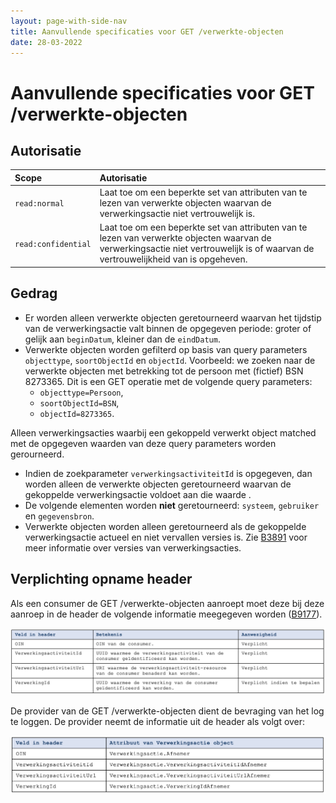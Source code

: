 ```yaml
---
layout: page-with-side-nav
title: Aanvullende specificaties voor GET /verwerkte-objecten
date: 28-03-2022
---
```


# Aanvullende specificaties voor GET /verwerkte-objecten

## Autorisatie

| Scope | Autorisatie | 
| :---- | :---- |
| `read:normal` | Laat toe om een beperkte set van attributen van te lezen van verwerkte objecten waarvan de verwerkingsactie niet vertrouwelijk is. 
| `read:confidential` | Laat toe om een beperkte set van attributen van te lezen van verwerkte objecten waarvan de verwerkingsactie niet vertrouwelijk is of waarvan de vertrouwelijkheid van is opgeheven. 

## Gedrag

* Er worden alleen verwerkte objecten geretourneerd waarvan het tijdstip van de verwerkingsactie valt binnen de opgegeven periode: groter of gelijk aan `beginDatum`, kleiner dan de `eindDatum`.
* Verwerkte objecten worden gefilterd op basis van query parameters `objecttype`, `soortObjectId` en `objectId`. Voorbeeld: we zoeken naar de verwerkte objecten met betrekking tot de persoon met (fictief) BSN 8273365. Dit is een GET operatie met de volgende query parameters:
  - `objecttype=Persoon`,
  - `soortObjectId=BSN`,
  - `objectId=8273365`. 

Alleen verwerkingsacties waarbij een gekoppeld verwerkt object matched met de opgegeven waarden van deze query parameters worden gerourneerd. 
* Indien de zoekparameter `verwerkingsactiviteitId` is opgegeven, dan worden alleen de verwerkte objecten geretourneerd waarvan de gekoppelde verwerkingsactie voldoet aan die waarde . 
* De volgende elementen worden **niet** geretourneerd: `systeem`, `gebruiker` en `gegevensbron`. 
* Verwerkte objecten worden alleen geretourneerd als de gekoppelde verwerkingsactie actueel en niet vervallen versies is. Zie [B3891](../achtergronddocumentatie/ontwerp/artefacten/3891.md) voor meer informatie over versies van verwerkingsacties.

## Verplichting opname header 
Als een consumer de GET /verwerkte-objecten aanroept moet deze bij deze aanroep in de header de volgende informatie meegegeven worden ([B9177](../achtergronddocumentatie/ontwerp/artefacten/9177.md)).

<img src="./assets/api_1.png" alt="" width="700"/>

De provider van de GET /verwerkte-objecten dient de bevraging van het log te loggen. De provider neemt de informatie uit de header als volgt over:

<img src="./assets/api_2.png" alt="" width="700"/>

